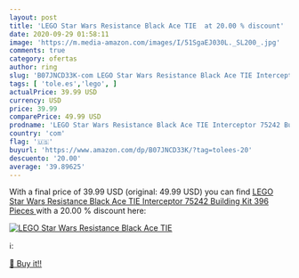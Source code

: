 ```yaml
---
layout: post
title: 'LEGO Star Wars Resistance Black Ace TIE  at 20.00 % discount'
date: 2020-09-29 01:58:11
image: 'https://m.media-amazon.com/images/I/51SgaEJ030L._SL200_.jpg'
comments: true
category: ofertas
author: ring
slug: 'B07JNCD33K-com LEGO Star Wars Resistance Black Ace TIE Interceptor 75242...'
tags: [ 'tole.es','lego', ]
actualPrice: 39.99 USD
currency: USD
price: 39.99
comparePrice: 49.99 USD
prodname: 'LEGO Star Wars Resistance Black Ace TIE Interceptor 75242 Building Kit  396 Pieces '
country: 'com'
flag: '🇺🇸'
buyurl: 'https://www.amazon.com/dp/B07JNCD33K/?tag=tolees-20'
descuento: '20.00'
average: '39.89625'
---
```


With a final price of 39.99 USD (original: 49.99 USD) you can find [LEGO Star Wars Resistance Black Ace TIE Interceptor 75242 Building Kit  396 Pieces ](https://www.amazon.com/dp/B07JNCD33K/?tag=tolees-20) with a  20.00 % discount here:

[![LEGO Star Wars Resistance Black Ace TIE ](https://m.media-amazon.com/images/I/51SgaEJ030L._SL200_.jpg)](https://www.amazon.com/dp/B07JNCD33K/?tag=tolees-20)

ℹ️:


[🛒 Buy it!!](https://www.amazon.com/dp/B07JNCD33K/?tag=tolees-20)
